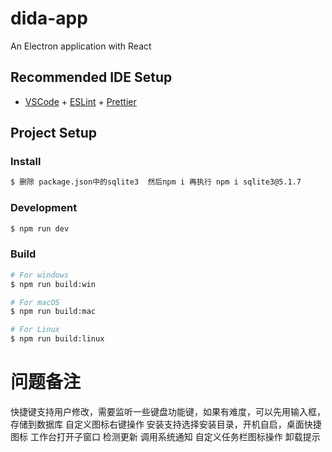 # dida-app

An Electron application with React

## Recommended IDE Setup

- [VSCode](https://code.visualstudio.com/) + [ESLint](https://marketplace.visualstudio.com/items?itemName=dbaeumer.vscode-eslint) + [Prettier](https://marketplace.visualstudio.com/items?itemName=esbenp.prettier-vscode)

## Project Setup

### Install

```bash
$ 删除 package.json中的sqlite3  然后npm i 再执行 npm i sqlite3@5.1.7
```

### Development

```bash
$ npm run dev
```

### Build

```bash
# For windows
$ npm run build:win

# For macOS
$ npm run build:mac

# For Linux
$ npm run build:linux
```

# 问题备注

快捷键支持用户修改，需要监听一些键盘功能键，如果有难度，可以先用输入框，存储到数据库
自定义图标右键操作
安装支持选择安装目录，开机自启，桌面快捷图标
工作台打开子窗口
检测更新
调用系统通知
自定义任务栏图标操作
卸载提示